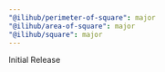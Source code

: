 ```yaml
---
"@ilihub/perimeter-of-square": major
"@ilihub/area-of-square": major
"@ilihub/square": major
---
```


Initial Release
